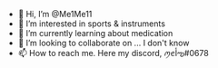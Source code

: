 - 👋 Hi, I’m @Me1Me11
- 👀 I’m interested in sports & instruments
- 🌱 I’m currently learning about medication 
- 💞️ I’m looking to collaborate on ... I don't know
- 📫 How to reach me. Here my discord, ꪑꫀﺃఌ#0678

<!---
Me1Me11/Me1Me11 is a ✨ special ✨ repository because its `README.md` (this file) appears on your GitHub profile.
You can click the Preview link to take a look at your changes.
--->
